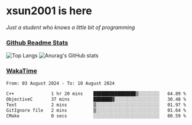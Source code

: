 # xsun2001 is here

*Just a student who knows a little bit of programming*

### [Github Readme Stats](https://github.com/anuraghazra/github-readme-stats)

![Top Langs](https://github-readme-stats.vercel.app/api/top-langs/?username=xsun2001&layout=compact&theme=radical) ![Anurag's GitHub stats](https://github-readme-stats.vercel.app/api?username=xsun2001&show_icons=true&theme=radical)

### [WakaTime](https://wakatime.com)

<!--START_SECTION:waka-->

```txt
From: 03 August 2024 - To: 10 August 2024

C++              1 hr 20 mins    ████████████████▒░░░░░░░░   64.89 %
ObjectiveC       37 mins         ███████▓░░░░░░░░░░░░░░░░░   30.48 %
Text             2 mins          ▒░░░░░░░░░░░░░░░░░░░░░░░░   01.97 %
GitIgnore file   2 mins          ▒░░░░░░░░░░░░░░░░░░░░░░░░   01.64 %
CMake            0 secs          ░░░░░░░░░░░░░░░░░░░░░░░░░   00.59 %
```

<!--END_SECTION:waka-->
